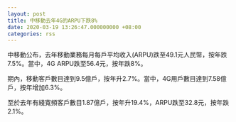 ```yaml
---
layout: post
title: 中移動去年4G的ARPU下跌8%
date: 2020-03-19 13:26:47.000000000 +08:00
categories: rss
---
```


中移動公布，去年移動業務每月每戶平均收入(ARPU)跌至49.1元人民幣，按年跌7.5%。當中，4G ARPU跌至56.4元，按年跌8%。

期內，移動客戶數目達到9.5億戶，按年升2.7%。當中，4G用戶數目達到7.58億戶，按年增加6.3%。

至於去年有綫寬頻客戶數目1.87億戶，按年升19.4%，ARPU跌至32.8元，按年跌2.1%。
